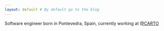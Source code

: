 ```yaml
---
layout: default # By default go to the blog
---
```


Software engineer born in Pontevedra, Spain, currently working at [@CARTO](https://carto.com)